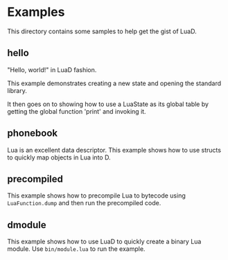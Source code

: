 Examples
===========================
This directory contains some samples to help get the gist of LuaD.

hello
---------------------------
"Hello, world!" in LuaD fashion.

This example demonstrates creating a new state and opening the standard library.

It then goes on to showing how to use a LuaState as its global table by getting the global function 'print' and invoking it.

phonebook
---------------------------
Lua is an excellent data descriptor. This example shows how to use structs to quickly map objects in Lua into D.

precompiled
---------------------------
This example shows how to precompile Lua to bytecode using `LuaFunction.dump` and then run the precompiled code.

dmodule
---------------------------
This example shows how to use LuaD to quickly create a binary Lua module. Use `bin/module.lua` to run the example.
